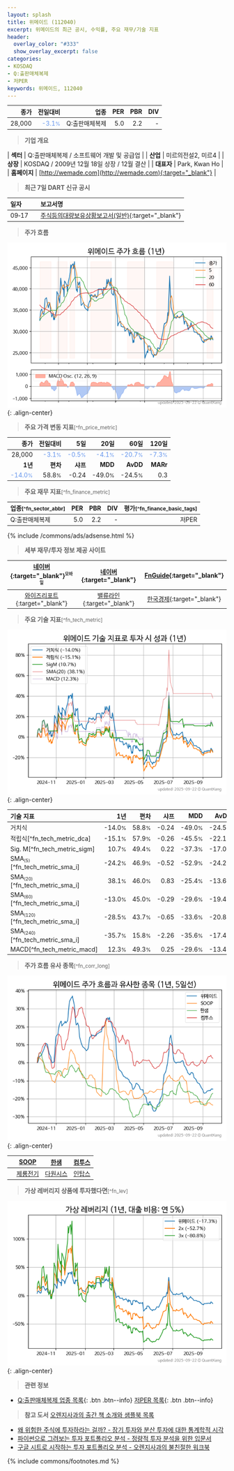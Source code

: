 ```yaml
---
layout: splash
title: 위메이드 (112040)
excerpt: 위메이드의 최근 공시, 수익률, 주요 재무/기술 지표
header:
  overlay_color: "#333"
  show_overlay_excerpt: false
categories:
- KOSDAQ
- Q:출판매체복제
- 저PER
keywords: 위메이드, 112040
---
```


| **종가** | **전일대비** | **업종** | **PER** | **PBR** | **DIV** |
| -------: | -----------: | -------: | ------: | ------: | ------: |
| 28,000 | <span style="color: cornflowerblue">-3.1<small>%</small></span> | Q:출판매체복제 | 5.0 | 2.2 | - |

<!-- more -->


> **기업 개요**<a id="company"></a>

| <span style="white-space:nowrap;">**섹터**</span> | Q:출판매체복제 / 소프트웨어 개발 및 공급업 |
| <span style="white-space:nowrap;">**산업**</span> | 미르의전설2, 미르4 |
| <span style="white-space:nowrap;">**상장**</span> | KOSDAQ / 2009년 12월 18일 상장 / 12월 결산 |
| <span style="white-space:nowrap;">**대표자**</span> | Park, Kwan Ho |
| <span style="white-space:nowrap;">**홈페이지**</span> | [http://wemade.com](http://wemade.com){:target="_blank"} |


> **최근 7일 DART 신규 공시**<a id="dart"></a>

| **일자** |      | **보고서명** |
| :------- | :--- | :----------- |
| 09&#x2011;17 | | [주식등의대량보유상황보고서(일반)](https://dart.fss.or.kr/dsaf001/main.do?rcpNo=20250917000294){:target="_blank"} |


> **주가 흐름**<a id="price"></a>

![112040](/stock/images/112040.png){: .align-center}


> **주요 가격 변동 지표**<small>[^fn_price_metric]</small>

| **종가** | **전일대비** | **5일** | **20일** | **60일** | **120일** |
| -------: | -----------: | ------: | -------: | -------: | --------: |
| 28,000 | <span style="color: cornflowerblue">-3.1<small>%</small></span> | <span style="color: cornflowerblue">-0.5<small>%</small></span> | <span style="color: cornflowerblue">-4.1<small>%</small></span> | <span style="color: cornflowerblue">-20.7<small>%</small></span> | <span style="color: cornflowerblue">-7.3<small>%</small></span> |
| **1년** | **편차** | **샤프** | **MDD** | **AvDD** | **MARr** |
| <span style="color: cornflowerblue">-14.0<small>%</small></span> | 58.8<small>%</small> | -0.24 | -49.0<small>%</small> | -24.5<small>%</small> | 0.3 |


> **주요 재무 지표**<small>[^fn_finance_metric]</small>

| **업종**<small>[^fn_sector_abbr]</small> | **PER** | **PBR** | **DIV** | **평가**<small>[^fn_finance_basic_tags]</small> |
| :--------------------------------------- | ------: | ------: | ------: | ----------------------------------------------: |
| Q:출판매체복제 | 5.0 | 2.2 | - | 저PER |



{% include /commons/ads/adsense.html %}

> **세부 재무/투자 정보 제공 사이트**

| [네이버](https://m.stock.naver.com/domestic/stock/112040/finance/summary){:target="_blank"}<sup><small>모바일</small></sup> | [네이버](https://finance.naver.com/item/coinfo.naver?code=112040){:target="_blank"} | [FnGuide](https://comp.fnguide.com/SVO2/ASP/SVD_Invest.asp?gicode=A112040&MenuYn=Y){:target="_blank"} |
| :---: | :---: | :---: |
| [와이즈리포트](https://comp.wisereport.co.kr/company/c1040001.aspx?cmp_cd=112040){:target="_blank"} | [밸류라인](https://www.valueline.co.kr/finance/summary/112040){:target="_blank"} | [한국경제](https://markets.hankyung.com/stock/112040/financial-summary){:target="_blank"} |


> **주요 기술 지표**<small>[^fn_tech_metric]</small>


![112040](/stock/images/112040_tech.png){: .align-center}

| **기술 지표** | **1년** | **편차** | **샤프** | **MDD** | **AvDD** |
| :------------ | ------: | -----------: | -------: | ------: | -------: |
| 거치식 | -14.0<small>%</small> | 58.8<small>%</small> | -0.24 | -49.0<small>%</small> | -24.5<small>%</small> |
| 적립식[^fn_tech_metric_dca] | -15.1<small>%</small> | 57.9<small>%</small> | -0.26 | -45.5<small>%</small> | -22.1<small>%</small> |
| Sig. M[^fn_tech_metric_sigm] | 10.7<small>%</small> | 49.4<small>%</small> | 0.22 | -37.3<small>%</small> | -17.0<small>%</small> |
| SMA<small><sub>(5)</sub></small>[^fn_tech_metric_sma_i] | -24.2<small>%</small> | 46.9<small>%</small> | -0.52 | -52.9<small>%</small> | -24.2<small>%</small> |
| SMA<small><sub>(20)</sub></small>[^fn_tech_metric_sma_i] | 38.1<small>%</small> | 46.0<small>%</small> | 0.83 | -25.4<small>%</small> | -13.6<small>%</small> |
| SMA<small><sub>(60)</sub></small>[^fn_tech_metric_sma_i] | -13.0<small>%</small> | 45.0<small>%</small> | -0.29 | -29.6<small>%</small> | -19.4<small>%</small> |
| SMA<small><sub>(120)</sub></small>[^fn_tech_metric_sma_i] | -28.5<small>%</small> | 43.7<small>%</small> | -0.65 | -33.6<small>%</small> | -20.8<small>%</small> |
| SMA<small><sub>(240)</sub></small>[^fn_tech_metric_sma_i] | -35.7<small>%</small> | 15.8<small>%</small> | -2.26 | -35.6<small>%</small> | -17.4<small>%</small> |
| MACD[^fn_tech_metric_macd] | 12.3<small>%</small> | 49.3<small>%</small> | 0.25 | -29.6<small>%</small> | -13.4<small>%</small> |


> **주가 흐름 유사 종목**<a id="corr"></a><small>[^fn_corr_long]</small>

![112040](/stock/images/112040_corr.png){: .align-center}

|       | [SOOP](/067160/) | [한샘](/009240/) | [컴투스](/078340/) |
| :---: | :------------------------------------: | :------------------------------------: | :------------------------------------: |
|       | [제룡전기](/033100/) | [다원시스](/068240/) | [인탑스](/049070/) |


> **가상 레버리지 상품에 투자했다면**<a id="2x"></a><small>[^fn_lev]</small>

![112040](/stock/images/112040_2x.png){: .align-center}


> **관련 정보**

- [Q:출판매체복제 업종 목록](/stats/sector/kosdaq_업종_출판매체복제_종목/){: .btn .btn--info} [저PER 목록](/fn/fn_low_per/){: .btn .btn--info}

> **참고 도서** [오렌지사과의 출간 책 소개와 샘플북 목록](https://kongdori.tistory.com/691)

- [왜 위험한 주식에 투자하라는 걸까? - 장기 투자와 분산 투자에 대한 통계학적 시각](https://kongdori.tistory.com/421)
- [파이썬으로 그려보는 투자 포트폴리오 분석  - 정량적 투자 분석을 위한 입문서](https://kongdori.tistory.com/643)
- [구글 시트로 시작하는 투자 포트폴리오 분석 - 오렌지사과의 불친절한 워크북](https://kongdori.tistory.com/449)


{% include commons/footnotes.md %}
